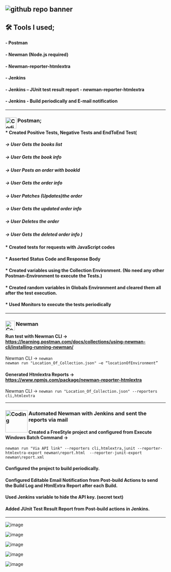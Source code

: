 
![github repo banner](https://github.com/AlpArslan11/Books_API_Tests_PostmanCollection/assets/101150339/ed3c56ca-fdaa-4d2e-9321-7889096f47a5)
---
## 🛠️ Tools I used;
#### - Postman
#### - Newman (Node.js required)
#### - Newman-reporter-htmlextra
#### - Jenkins
#### - Jenkins – JUnit test result report - newman-reporter-htmlextra
#### - Jenkins - Build periodically and E-mail notification

---
###  <img align="left" alt="Coding" width="35" src="https://github.com/AlpArslan11/Books_API_Tests_PostmanCollection/assets/101150339/2363b8fd-5e6b-41e0-a602-4e43fa97cbe4"> Postman;
#### * Created Positive Tests, Negative Tests and EndToEnd Test(
##### -> User Gets the books list
##### -> User Gets the book info 
##### -> User Posts an order with bookId
##### -> User Gets the order info 
##### -> User Patches (Updates)the order 
##### -> User Gets the updated order info 
##### -> User Deletes the order 
##### -> User Gets the deleted order info  )

#### * Created tests for requests with JavaScript codes
#### * Asserted Status Code and Response Body
#### * Created variables using the Collection Environment. (No need any other Postman-Environment to execute the Tests.)
#### * Created random variables in Globals Environment and cleared them all after the test execution.
#### * Used Monitors to execute the tests periodically


---
### <img align="left" alt="Coding" width="30" src="https://github.com/AlpArslan11/Books_API_Tests_PostmanCollection/assets/101150339/0d1025d8-e272-4ecb-ab45-4babf6102142"> Newman 
#### Run test with Newman CLI -> https://learning.postman.com/docs/collections/using-newman-cli/installing-running-newman/
Newman CLI -> `newman`<br>
`newman run "Location_Of_Collection.json" –e “locationOfEnvironment”`
#### Generated Htmlextra Reports -> https://www.npmjs.com/package/newman-reporter-htmlextra
Newman CLI ->  `newman run "Location_Of_Collection.json" --reporters cli,htmlextra`

---
### <img align="left" alt="Coding" width="70" src="https://github.com/AlpArslan11/Books_API_Tests_PostmanCollection/assets/101150339/c85c752a-bfb7-4b2d-a41b-e2a2bfb91494"> Automated Newman with Jenkins and sent the reports via mail 
####  Created a FreeStyle project and configured from Execute Windows Batch Command -> 
`newman run "Via API link" --reporters cli,htmlextra,junit --reporter-htmlextra-export newman\report.html  --reporter-junit-export newman\report.xml`
#### Configured the project to build periodically. 
#### Configured Editable Email Notification from Post-build Actions to send the Build Log and HtmlExtra Report after each Build.
#### Used Jenkins variable to hide the API key. (secret text)
#### Added JUnit Test Result Report from Post-build actions in Jenkins.
---
![image](https://github.com/AlpArslan11/Books_API_Tests_PostmanCollection/assets/101150339/7edea943-ab5f-435e-8797-f0dcd0ddbcb6)

![image](https://github.com/AlpArslan11/Books_API_Tests_PostmanCollection/assets/101150339/d57b5f35-4196-432f-825d-abc6fcf2a6b5)

![image](https://github.com/AlpArslan11/Books_API_Tests_PostmanCollection/assets/101150339/3f4ac9ac-7a9e-4d81-920c-cfbe1cddc2fa)

![image](https://github.com/AlpArslan11/Books_API_Tests_PostmanCollection/assets/101150339/faee3fd4-dd87-4b88-89c1-fa26a5f48053)

![image](https://github.com/AlpArslan11/Books_API_Tests_PostmanCollection/assets/101150339/3334d0b1-f7d6-4f33-baf7-0b98ea87f6f4)

